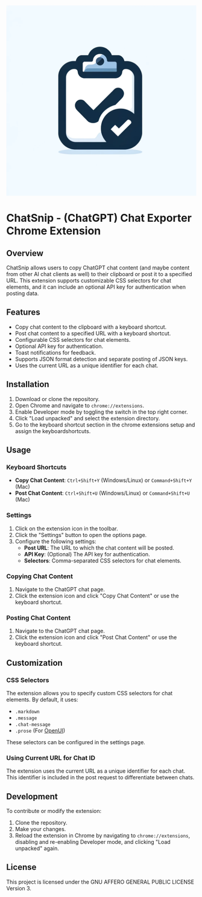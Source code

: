 ![ChatSnip Logo](icon.png)

# ChatSnip - (ChatGPT) Chat Exporter Chrome Extension

## Overview

ChatSnip allows users to copy ChatGPT chat content (and maybe content from other AI chat clients as well) to their clipboard or post it to a specified URL. 
This extension supports customizable CSS selectors for chat elements, and it can include an optional API key for authentication when posting data.

## Features

- Copy chat content to the clipboard with a keyboard shortcut.
- Post chat content to a specified URL with a keyboard shortcut.
- Configurable CSS selectors for chat elements.
- Optional API key for authentication.
- Toast notifications for feedback.
- Supports JSON format detection and separate posting of JSON keys.
- Uses the current URL as a unique identifier for each chat.

## Installation

1. Download or clone the repository.
2. Open Chrome and navigate to `chrome://extensions`.
3. Enable Developer mode by toggling the switch in the top right corner.
4. Click "Load unpacked" and select the extension directory.
5. Go to the keyboard shortcut section in the chrome extensions setup and assign the keyboardshortcuts.

## Usage

### Keyboard Shortcuts

- **Copy Chat Content**: `Ctrl+Shift+Y` (Windows/Linux) or `Command+Shift+Y` (Mac)
- **Post Chat Content**: `Ctrl+Shift+U` (Windows/Linux) or `Command+Shift+U` (Mac)

### Settings

1. Click on the extension icon in the toolbar.
2. Click the "Settings" button to open the options page.
3. Configure the following settings:
   - **Post URL**: The URL to which the chat content will be posted.
   - **API Key**: (Optional) The API key for authentication.
   - **Selectors**: Comma-separated CSS selectors for chat elements.

### Copying Chat Content

1. Navigate to the ChatGPT chat page.
2. Click the extension icon and click "Copy Chat Content" or use the keyboard shortcut.

### Posting Chat Content

1. Navigate to the ChatGPT chat page.
2. Click the extension icon and click "Post Chat Content" or use the keyboard shortcut.

## Customization

### CSS Selectors

The extension allows you to specify custom CSS selectors for chat elements. By default, it uses:

- `.markdown`
- `.message`
- `.chat-message`
- `.prose` (For [OpenUI](https://docs.openwebui.com/))

These selectors can be configured in the settings page.

### Using Current URL for Chat ID

The extension uses the current URL as a unique identifier for each chat. This identifier is included in the post request to differentiate between chats.

## Development

To contribute or modify the extension:

1. Clone the repository.
2. Make your changes.
3. Reload the extension in Chrome by navigating to `chrome://extensions`, disabling and re-enabling Developer mode, and clicking "Load unpacked" again.

## License

This project is licensed under the GNU AFFERO GENERAL PUBLIC LICENSE Version 3.
